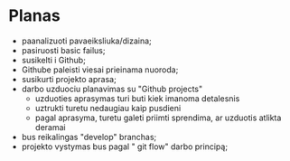 # Planas

- paanalizuoti pavaeiksliuka/dizaina;
- pasiruosti basic failus;
- susikelti i Github;
- Githube paleisti viesai prieinama nuoroda;
- susikurti projekto aprasa;
- darbo uzduociu planavimas su "Github projects"
    - uzduoties aprasymas turi buti kiek imanoma detalesnis
    - uztrukti turetu nedaugiau kaip pusdieni
    - pagal aprasyma, turetu galeti priimti sprendima, ar uzduotis atlikta deramai
- bus reikalingas "develop" branchas;
- projekto vystymas bus pagal " git flow" darbo principą;
